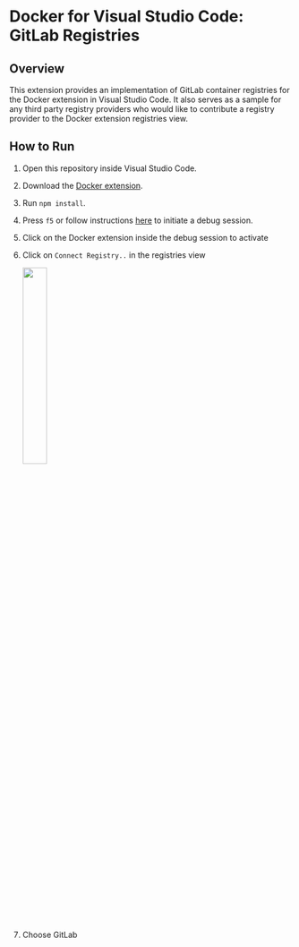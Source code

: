 # Docker for Visual Studio Code: GitLab Registries

## Overview

This extension provides an implementation of GitLab container registries for the Docker extension in Visual Studio Code. It also serves as a sample for any third party registry providers who would like 
to contribute a registry provider to the Docker extension registries view. 

## How to Run

1. Open this repository inside Visual Studio Code.
2. Download the [Docker extension](https://marketplace.visualstudio.com/items?itemName=ms-azuretools.vscode-docker).
3. Run `npm install`.
4. Press `f5` or follow instructions [here](https://code.visualstudio.com/api/get-started/your-first-extension#debugging-the-extension) to initiate a debug session.
5. Click on the Docker extension inside the debug session to activate
6. Click on `Connect Registry..` in the registries view

   <img src="https://github.com/alexyaang/vscode-gitlab-registries/assets/59073590/80f4db5d-86e2-4fbd-bd0c-9ebbc423ac13" width=30% height=30%>
7. Choose GitLab





